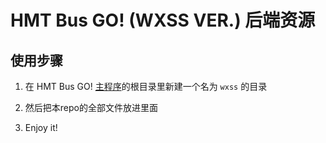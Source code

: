 # HMT Bus GO! (WXSS VER.) 后端资源

## 使用步骤

1. 在 HMT Bus GO! [主程序](https://github.com/CRH380A-2722/HMT-Bus-GO)的根目录里新建一个名为 `wxss` 的目录

2. 然后把本repo的全部文件放进里面

3. Enjoy it!
